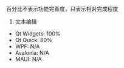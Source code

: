 百分比不表示功能完善度，只表示相对完成程度

1. 文本编辑
- Qt Widgets: 100%
- Qt Quick: 80%
- WPF: N/A
- Avalonia: N/A
- MAUI: N/A